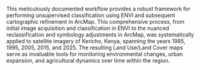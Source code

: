 This meticulously documented workflow provides a robust framework for performing unsupervised classification using ENVI and subsequent cartographic refinement in ArcMap. This comprehensive process, from initial image acquisition and classification in ENVI to the nuanced reclassification and symbology adjustments in ArcMap, was systematically applied to satellite imagery of Kericho, Kenya, spanning the years 1985, 1995, 2005, 2015, and 2025. The resulting Land Use/Land Cover maps serve as invaluable tools for monitoring environmental changes, urban expansion, and agricultural dynamics over time within the region.
